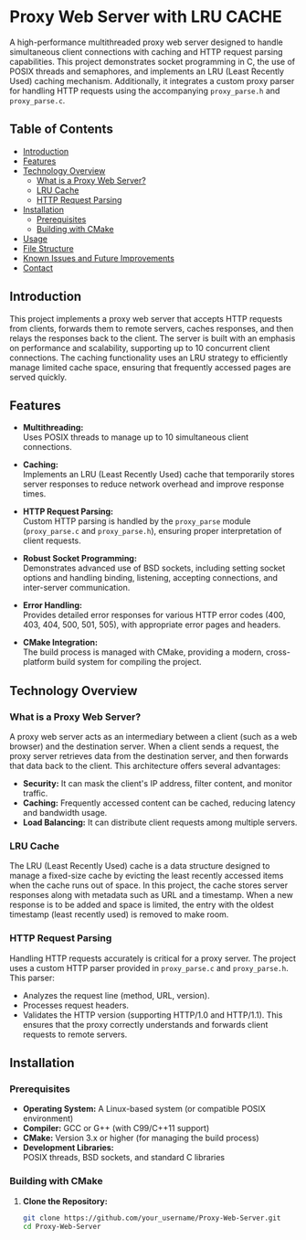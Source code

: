 # Proxy Web Server with LRU CACHE

A high-performance multithreaded proxy web server designed to handle simultaneous client connections with caching and HTTP request parsing capabilities. This project demonstrates socket programming in C, the use of POSIX threads and semaphores, and implements an LRU (Least Recently Used) caching mechanism. Additionally, it integrates a custom proxy parser for handling HTTP requests using the accompanying `proxy_parse.h` and `proxy_parse.c`.

## Table of Contents

- [Introduction](#introduction)
- [Features](#features)
- [Technology Overview](#technology-overview)
  - [What is a Proxy Web Server?](#what-is-a-proxy-web-server)
  - [LRU Cache](#lru-cache)
  - [HTTP Request Parsing](#http-request-parsing)
- [Installation](#installation)
  - [Prerequisites](#prerequisites)
  - [Building with CMake](#building-with-cmake)
- [Usage](#usage)
- [File Structure](#file-structure)
- [Known Issues and Future Improvements](#known-issues-and-future-improvements)
- [Contact](#contact)

## Introduction

This project implements a proxy web server that accepts HTTP requests from clients, forwards them to remote servers, caches responses, and then relays the responses back to the client. The server is built with an emphasis on performance and scalability, supporting up to 10 concurrent client connections. The caching functionality uses an LRU strategy to efficiently manage limited cache space, ensuring that frequently accessed pages are served quickly.

## Features

- **Multithreading:**  
  Uses POSIX threads to manage up to 10 simultaneous client connections.
  
- **Caching:**  
  Implements an LRU (Least Recently Used) cache that temporarily stores server responses to reduce network overhead and improve response times.
  
- **HTTP Request Parsing:**  
  Custom HTTP parsing is handled by the `proxy_parse` module (`proxy_parse.c` and `proxy_parse.h`), ensuring proper interpretation of client requests.
  
- **Robust Socket Programming:**  
  Demonstrates advanced use of BSD sockets, including setting socket options and handling binding, listening, accepting connections, and inter-server communication.
  
- **Error Handling:**  
  Provides detailed error responses for various HTTP error codes (400, 403, 404, 500, 501, 505), with appropriate error pages and headers.
  
- **CMake Integration:**  
  The build process is managed with CMake, providing a modern, cross-platform build system for compiling the project.

## Technology Overview

### What is a Proxy Web Server?

A proxy web server acts as an intermediary between a client (such as a web browser) and the destination server. When a client sends a request, the proxy server retrieves data from the destination server, and then forwards that data back to the client. This architecture offers several advantages:
- **Security:** It can mask the client's IP address, filter content, and monitor traffic.
- **Caching:** Frequently accessed content can be cached, reducing latency and bandwidth usage.
- **Load Balancing:** It can distribute client requests among multiple servers.

### LRU Cache

The LRU (Least Recently Used) cache is a data structure designed to manage a fixed-size cache by evicting the least recently accessed items when the cache runs out of space. In this project, the cache stores server responses along with metadata such as URL and a timestamp. When a new response is to be added and space is limited, the entry with the oldest timestamp (least recently used) is removed to make room.

### HTTP Request Parsing

Handling HTTP requests accurately is critical for a proxy server. The project uses a custom HTTP parser provided in `proxy_parse.c` and `proxy_parse.h`. This parser:
- Analyzes the request line (method, URL, version).
- Processes request headers.
- Validates the HTTP version (supporting HTTP/1.0 and HTTP/1.1).
This ensures that the proxy correctly understands and forwards client requests to remote servers.

## Installation

### Prerequisites

- **Operating System:** A Linux-based system (or compatible POSIX environment)
- **Compiler:** GCC or G++ (with C99/C++11 support)
- **CMake:** Version 3.x or higher (for managing the build process)
- **Development Libraries:**  
  POSIX threads, BSD sockets, and standard C libraries

### Building with CMake

1. **Clone the Repository:**

   ```bash
   git clone https://github.com/your_username/Proxy-Web-Server.git
   cd Proxy-Web-Server
